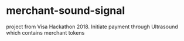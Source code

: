 # merchant-sound-signal
project from Visa Hackathon 2018. Initiate payment through Ultrasound which contains merchant tokens
